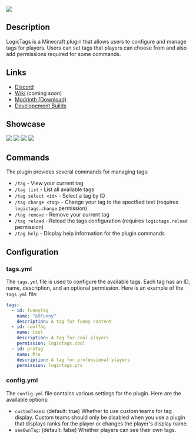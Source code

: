 ![](https://cdn.modrinth.com/data/KyEGDSv3/images/df606c5a2d6dd813c41b2ef2cad8381861ccb9ac.png)

## Description

LogicTags is a Minecraft plugin that allows users to configure and manage tags for players. Users can set tags that players can choose from and also add permissions required for some commands.

## Links

- [Discord](https://codearray.dev/discord)
- [Wiki](https://codearray.dev/docs/logictags) (coming soon)
- [Modrinth (Download)](https://modrinth.com/plugins/logictags)
- [Developement Builds](https://jenkins.codearray.dev/job/LogicTags/)

## Showcase
![](https://cdn.modrinth.com/data/KyEGDSv3/images/41f73cf8b39d34aeed5adb25a96393d76526ede9.png)
![](https://cdn.modrinth.com/data/KyEGDSv3/images/e123e9375b61905c3e86539a22a186b42985af1f.png)
![](https://cdn.modrinth.com/data/KyEGDSv3/images/e32311d25ec0966785683735a5004f36be5ad065.png)
![](https://cdn.modrinth.com/data/KyEGDSv3/images/e795b4a58f210631e32732d864dfa539a528b0c4.png)

## Commands

The plugin provides several commands for managing tags:

- `/tag` - View your current tag
- `/tag list` - List all available tags
- `/tag select <id>` - Select a tag by ID
- `/tag change <tag>` - Change your tag to the specified text (requires `logictags.change` permission)
- `/tag remove` - Remove your current tag
- `/tag reload` - Reload the tags configuration (requires `logictags.reload` permission)
- `/tag help` - Display help information for the plugin commands

## Configuration

### tags.yml

The `tags.yml` file is used to configure the available tags. Each tag has an ID, name, description, and an optional permission. Here is an example of the `tags.yml` file:

```yaml
tags:
  - id: funnyTag
    name: "&5Funny"
    description: A tag for funny content
  - id: coolTag
    name: Cool
    description: A tag for cool players
    permission: logictags.cool
  - id: proTag
    name: Pro
    description: A tag for professional players
    permission: logictags.pro
```

### config.yml

The `config.yml` file contains various settings for the plugin. Here are the available options:

- `customTeams`: (default: true) Whether to use custom teams for tag display. Custom teams should only be disabled when you use a plugin that displays ranks for the player or changes the player's display name.
- `seeOwnTag`: (default: false) Whether players can see their own tags.
